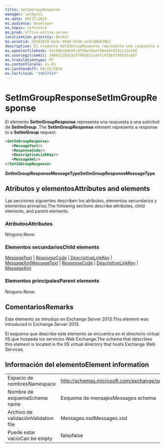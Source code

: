 ```yaml
---
title: SetImGroupResponse
manager: sethgros
ms.date: 09/17/2015
ms.audience: Developer
ms.topic: reference
ms.prod: office-online-server
localization_priority: Normal
ms.assetid: d5562b38-6a3e-49e0-b1db-ec8cd0683863
description: El elemento SetImGroupResponse representa una respuesta a una solicitud de SetImGroup.
ms.openlocfilehash: 92c08bc8dd9fc0f5bef6eefd0ee81453cc12a7b0
ms.sourcegitcommit: 34041125dc8c5f993b21cebfc4f8b72f0fd2cb6f
ms.translationtype: MT
ms.contentlocale: es-ES
ms.lasthandoff: 06/25/2018
ms.locfileid: "19837424"
---
```

# <a name="setimgroupresponse"></a><span data-ttu-id="1d92a-103">SetImGroupResponse</span><span class="sxs-lookup"><span data-stu-id="1d92a-103">SetImGroupResponse</span></span>

<span data-ttu-id="1d92a-104">El elemento **SetImGroupResponse** representa una respuesta a una solicitud de **SetImGroup** .</span><span class="sxs-lookup"><span data-stu-id="1d92a-104">The **SetImGroupResponse** element represents a response to a **SetImGroup** request.</span></span> 
  
```XML
<SetImGroupResponse>
   <MessageText/>
   <ResponseCode/>
   <DescriptiveLinkKey/>
   <MessageXml/>
</SetImGroupResponse>
```

 <span data-ttu-id="1d92a-105">**SetImGroupResponseMessageType**</span><span class="sxs-lookup"><span data-stu-id="1d92a-105">**SetImGroupResponseMessageType**</span></span>
## <a name="attributes-and-elements"></a><span data-ttu-id="1d92a-106">Atributos y elementos</span><span class="sxs-lookup"><span data-stu-id="1d92a-106">Attributes and elements</span></span>

<span data-ttu-id="1d92a-107">Las secciones siguientes describen los atributos, elementos secundarios y elementos primarios.</span><span class="sxs-lookup"><span data-stu-id="1d92a-107">The following sections describe attributes, child elements, and parent elements.</span></span>
  
### <a name="attributes"></a><span data-ttu-id="1d92a-108">Atributos</span><span class="sxs-lookup"><span data-stu-id="1d92a-108">Attributes</span></span>

<span data-ttu-id="1d92a-109">Ninguno.</span><span class="sxs-lookup"><span data-stu-id="1d92a-109">None.</span></span>
  
### <a name="child-elements"></a><span data-ttu-id="1d92a-110">Elementos secundarios</span><span class="sxs-lookup"><span data-stu-id="1d92a-110">Child elements</span></span>

<span data-ttu-id="1d92a-111">[MessageText](messagetext.md) | [ResponseCode](responsecode.md) | [DescriptiveLinkKey](descriptivelinkkey.md) | [MessageXml](messagexml.md)</span><span class="sxs-lookup"><span data-stu-id="1d92a-111">[MessageText](messagetext.md) | [ResponseCode](responsecode.md) | [DescriptiveLinkKey](descriptivelinkkey.md) | [MessageXml](messagexml.md)</span></span>
  
### <a name="parent-elements"></a><span data-ttu-id="1d92a-112">Elementos principales</span><span class="sxs-lookup"><span data-stu-id="1d92a-112">Parent elements</span></span>

<span data-ttu-id="1d92a-113">Ninguno.</span><span class="sxs-lookup"><span data-stu-id="1d92a-113">None.</span></span>
  
## <a name="remarks"></a><span data-ttu-id="1d92a-114">Comentarios</span><span class="sxs-lookup"><span data-stu-id="1d92a-114">Remarks</span></span>

<span data-ttu-id="1d92a-115">Este elemento se introdujo en Exchange Server 2013.</span><span class="sxs-lookup"><span data-stu-id="1d92a-115">This element was introduced in Exchange Server 2013.</span></span>
  
<span data-ttu-id="1d92a-116">El esquema que describe este elemento se encuentra en el directorio virtual IIS que hospeda los servicios Web Exchange.</span><span class="sxs-lookup"><span data-stu-id="1d92a-116">The schema that describes this element is located in the IIS virtual directory that hosts Exchange Web Services.</span></span>
  
## <a name="element-information"></a><span data-ttu-id="1d92a-117">Información del elemento</span><span class="sxs-lookup"><span data-stu-id="1d92a-117">Element information</span></span>

|||
|:-----|:-----|
|<span data-ttu-id="1d92a-118">Espacio de nombres</span><span class="sxs-lookup"><span data-stu-id="1d92a-118">Namespace</span></span>  <br/> |http://schemas.microsoft.com/exchange/services/2006/messages  <br/> |
|<span data-ttu-id="1d92a-119">Nombre de esquema</span><span class="sxs-lookup"><span data-stu-id="1d92a-119">Schema name</span></span>  <br/> |<span data-ttu-id="1d92a-120">Esquema de mensajes</span><span class="sxs-lookup"><span data-stu-id="1d92a-120">Messages schema</span></span>  <br/> |
|<span data-ttu-id="1d92a-121">Archivo de validación</span><span class="sxs-lookup"><span data-stu-id="1d92a-121">Validation file</span></span>  <br/> |<span data-ttu-id="1d92a-122">Messages.xsd</span><span class="sxs-lookup"><span data-stu-id="1d92a-122">Messages.xsd</span></span>  <br/> |
|<span data-ttu-id="1d92a-123">Puede estar vacío</span><span class="sxs-lookup"><span data-stu-id="1d92a-123">Can be empty</span></span>  <br/> |<span data-ttu-id="1d92a-124">falso</span><span class="sxs-lookup"><span data-stu-id="1d92a-124">false</span></span>  <br/> |
   


